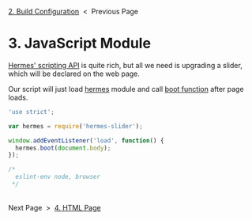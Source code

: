 [2. Build Configuration][build-config] &nbsp;&lt;&nbsp; Previous Page

[build-config]: 2_gulpfile.js.md

# 3. JavaScript Module

[Hermes' scripting API][js-api] is quite rich, but all we need is upgrading a
slider, which will be declared on the web page.

[js-api]: https://github.com/webfront-toolkit/hermes/blob/master/doc/javascript-api.md

Our script will just load [hermes][hermes] module and call [boot function][boot]
after page loads.

[hermes]: https://github.com/webfront-toolkit/hermes
[boot]: https://github.com/webfront-toolkit/hermes/blob/master/doc/javascript-api.md#bootcontainerelement

```js
'use strict';

var hermes = require('hermes-slider');

window.addEventListener('load', function() {
  hermes.boot(document.body);
});

/*
  eslint-env node, browser
 */
```

&nbsp;<br>
Next Page &nbsp;&gt;&nbsp; [4. HTML Page][html-page]

[html-page]: 4_index.html.md

